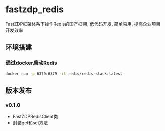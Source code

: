 # fastzdp_redis

FastZDP框架体系下操作Redis的国产框架, 低代码开发, 简单易用, 提高企业项目开发效率

## 环境搭建

### 通过docker启动Redis

```bash
docker run -p 6379:6379 -it redis/redis-stack:latest
```

## 版本发布

### v0.1.0

- FastZDPRedisClient类
- 封装get和set方法
